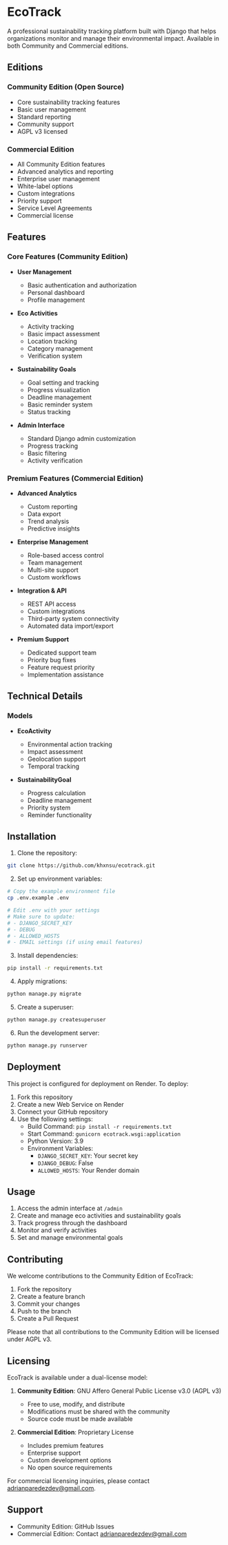 # EcoTrack

A professional sustainability tracking platform built with Django that helps organizations monitor and manage their environmental impact. Available in both Community and Commercial editions.

## Editions

### Community Edition (Open Source)
- Core sustainability tracking features
- Basic user management
- Standard reporting
- Community support
- AGPL v3 licensed

### Commercial Edition
- All Community Edition features
- Advanced analytics and reporting
- Enterprise user management
- White-label options
- Custom integrations
- Priority support
- Service Level Agreements
- Commercial license

## Features

### Core Features (Community Edition)
- **User Management**
  - Basic authentication and authorization
  - Personal dashboard
  - Profile management

- **Eco Activities**
  - Activity tracking
  - Basic impact assessment
  - Location tracking
  - Category management
  - Verification system

- **Sustainability Goals**
  - Goal setting and tracking
  - Progress visualization
  - Deadline management
  - Basic reminder system
  - Status tracking

- **Admin Interface**
  - Standard Django admin customization
  - Progress tracking
  - Basic filtering
  - Activity verification

### Premium Features (Commercial Edition)
- **Advanced Analytics**
  - Custom reporting
  - Data export
  - Trend analysis
  - Predictive insights

- **Enterprise Management**
  - Role-based access control
  - Team management
  - Multi-site support
  - Custom workflows

- **Integration & API**
  - REST API access
  - Custom integrations
  - Third-party system connectivity
  - Automated data import/export

- **Premium Support**
  - Dedicated support team
  - Priority bug fixes
  - Feature request priority
  - Implementation assistance

## Technical Details

### Models
- **EcoActivity**
  - Environmental action tracking
  - Impact assessment
  - Geolocation support
  - Temporal tracking

- **SustainabilityGoal**
  - Progress calculation
  - Deadline management
  - Priority system
  - Reminder functionality

## Installation

1. Clone the repository:
```bash
git clone https://github.com/khxnsu/ecotrack.git
```

2. Set up environment variables:
```bash
# Copy the example environment file
cp .env.example .env

# Edit .env with your settings
# Make sure to update:
# - DJANGO_SECRET_KEY
# - DEBUG
# - ALLOWED_HOSTS
# - EMAIL settings (if using email features)
```

3. Install dependencies:
```bash
pip install -r requirements.txt
```

4. Apply migrations:
```bash
python manage.py migrate
```

5. Create a superuser:
```bash
python manage.py createsuperuser
```

6. Run the development server:
```bash
python manage.py runserver
```

## Deployment

This project is configured for deployment on Render. To deploy:

1. Fork this repository
2. Create a new Web Service on Render
3. Connect your GitHub repository
4. Use the following settings:
   - Build Command: `pip install -r requirements.txt`
   - Start Command: `gunicorn ecotrack.wsgi:application`
   - Python Version: 3.9
   - Environment Variables:
     - `DJANGO_SECRET_KEY`: Your secret key
     - `DJANGO_DEBUG`: False
     - `ALLOWED_HOSTS`: Your Render domain

## Usage

1. Access the admin interface at `/admin`
2. Create and manage eco activities and sustainability goals
3. Track progress through the dashboard
4. Monitor and verify activities
5. Set and manage environmental goals

## Contributing

We welcome contributions to the Community Edition of EcoTrack:

1. Fork the repository
2. Create a feature branch
3. Commit your changes
4. Push to the branch
5. Create a Pull Request

Please note that all contributions to the Community Edition will be licensed under AGPL v3.

## Licensing

EcoTrack is available under a dual-license model:

1. **Community Edition**: GNU Affero General Public License v3.0 (AGPL v3)
   - Free to use, modify, and distribute
   - Modifications must be shared with the community
   - Source code must be made available

2. **Commercial Edition**: Proprietary License
   - Includes premium features
   - Enterprise support
   - Custom development options
   - No open source requirements

For commercial licensing inquiries, please contact adrianparedezdev@gmail.com.

## Support

- Community Edition: GitHub Issues
- Commercial Edition: Contact adrianparedezdev@gmail.com
